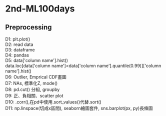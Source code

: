 # 2nd-ML100days

## Preprocessing  
D1: plt.plot()  
D2: read data  
D3: dataframe  
D4: pandas  
D5: data['column name'].hist()  
    data.loc[data['column name']<data['column name'].quantile(0.99)]['column name'].hist()  
D6: Outlier, Emprical CDF畫圖  
D7: NAs, 標準化Z, mode()  
D8: pd.cut() 分組, groupby  
D9: 正、負相關、scatter plot  
D10: .corr(),在pd中使用.sort_values()代替.sort()  
D11: np.linspace(切成x區間), seaborn繪圖套件, sns.barplot(px, py)長條圖  
